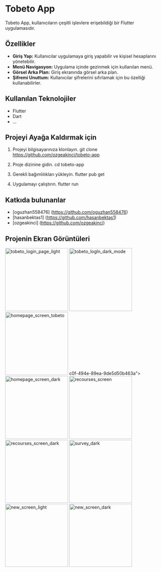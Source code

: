 # Tobeto App

Tobeto App, kullanıcıların çeşitli işlevlere erişebildiği bir Flutter uygulamasıdır.

## Özellikler

- **Giriş Yap:** Kullanıcılar uygulamaya giriş yapabilir ve kişisel hesaplarını yönetebilir.
- **Menü Navigasyon:** Uygulama içinde gezinmek için kullanılan menü.
- **Görsel Arka Plan:** Giriş ekranında görsel arka plan.
- **Şifremi Unuttum:** Kullanıcılar şifrelerini sıfırlamak için bu özelliği kullanabilirler.

## Kullanılan Teknolojiler

- Flutter
- Dart
- ...

##  Projeyi Ayağa Kaldırmak için

1. Projeyi bilgisayarınıza klonlayın.
    git clone https://github.com/ozgeakinci/tobeto-app

2. Proje dizinine gidin. 
    cd tobeto-app

3. Gerekli bağımlılıkları yükleyin.
     flutter pub get

4. Uygulamayı çalıştırın.
    flutter run
    

## Katkıda bulunanlar

- [oguzhan558476] (https://github.com/oguzhan558476)
- [hasanbektas1] (https://github.com/hasanbektas1)
- [ozgeakinci]  (https://github.com/ozgeakinci)

## Projenin Ekran Görüntüleri


<img width="200" alt="tobeto_login_page_light" src="https://github.com/ozgeakinci/tobeto-app/assets/95983264/b7e633c1-4433-4b9e-86a0-e70560e9d602">
<img width="200" alt="tobeto_logIn_dark_mode" src="https://github.com/ozgeakinci/tobeto-app/assets/95983264/14cded18-463d-429e-aa39-02669e32e51b">
<img width="200" alt="homepage_screen_tobeto" src="https://github.com/ozgeakinci/tobeto-app/assets/95983264/1752ccab-4e35-4b85-aea4-1e78bb1ee9ac">
c0f-494e-89ea-9de5d50b463a">
<img width="200" alt="homepage_screen_dark" src="https://github.com/ozgeakinci/tobeto-app/assets/95983264/c36dfc7a-a8c4-41f7-8bd3-44fffb964bab">


<img width="200" alt="recourses_screen" src="https://github.com/ozgeakinci/tobeto-app/assets/95983264/80ed953a-8d25-4b8f-86be-0fe0233ebb12">
 <img width="200" alt="recourses_screen_dark" src="https://github.com/ozgeakinci/tobeto-app/assets/95983264/88f07c81-2f5b-49db-b786-058dfcce6eec">
<img width="200" alt="survey_dark" src="https://github.com/ozgeakinci/tobeto-app/assets/95983264/30c06fb1-52eb-4da2-b77d-5372451eb089">
<img width="200" alt="new_screen_light" src="https://github.com/ozgeakinci/tobeto-app/assets/95983264/14800809-102d-4ce3-aab2-56e531f36f4c">
<img width="200" alt="new_screen_dark" src="https://github.com/ozgeakinci/tobeto-app/assets/95983264/26f2845d-8e39-40a9-87eb-1400f0485db7">









